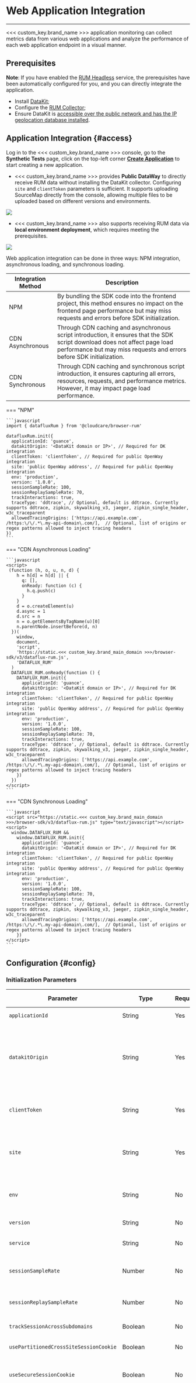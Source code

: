 # Web Application Integration

---

<<< custom_key.brand_name >>> application monitoring can collect metrics data from various web applications and analyze the performance of each web application endpoint in a visual manner.

## Prerequisites

**Note**: If you have enabled the [RUM Headless](../../dataflux-func/headless.md) service, the prerequisites have been automatically configured for you, and you can directly integrate the application.

- Install [DataKit](../../datakit/datakit-install.md);
- Configure the [RUM Collector](../../integrations/rum.md);
- Ensure DataKit is [accessible over the public network and has the IP geolocation database installed](../../datakit/datakit-tools-how-to.md#install-ipdb).

## Application Integration {#access}

Log in to the <<< custom_key.brand_name >>> console, go to the **Synthetic Tests** page, click on the top-left corner **[Create Application](../index.md#create)** to start creating a new application.

- <<< custom_key.brand_name >>> provides **Public DataWay** to directly receive RUM data without installing the DataKit collector. Configuring `site` and `clientToken` parameters is sufficient. It supports uploading SourceMap directly from the console, allowing multiple files to be uploaded based on different versions and environments.

![](../img/web_01.png)

- <<< custom_key.brand_name >>> also supports receiving RUM data via **local environment deployment**, which requires meeting the prerequisites.

![](../img/6.rum_web.png)

Web application integration can be done in three ways: NPM integration, asynchronous loading, and synchronous loading.

| Integration Method | Description                                                                                                                                                             |
| ------------------ | ----------------------------------------------------------------------------------------------------------------------------------------------------------------------- |
| NPM                | By bundling the SDK code into the frontend project, this method ensures no impact on the frontend page performance but may miss requests and errors before SDK initialization. |
| CDN Asynchronous   | Through CDN caching and asynchronous script introduction, it ensures that the SDK script download does not affect page load performance but may miss requests and errors before SDK initialization. |
| CDN Synchronous    | Through CDN caching and synchronous script introduction, it ensures capturing all errors, resources, requests, and performance metrics. However, it may impact page load performance. |

=== "NPM"

    ```javascript
    import { datafluxRum } from '@cloudcare/browser-rum'

    datafluxRum.init({
      applicationId: 'guance',
      datakitOrigin: '<DataKit domain or IP>', // Required for DK integration
      clientToken: 'clientToken', // Required for public OpenWay integration
      site: 'public OpenWay address', // Required for public OpenWay integration
      env: 'production',
      version: '1.0.0',
      sessionSampleRate: 100,
      sessionReplaySampleRate: 70,
      trackInteractions: true,
      traceType: 'ddtrace', // Optional, default is ddtrace. Currently supports ddtrace, zipkin, skywalking_v3, jaeger, zipkin_single_header, w3c_traceparent
      allowedTracingOrigins: ['https://api.example.com', /https:\/\/.*\.my-api-domain\.com/],  // Optional, list of origins or regex patterns allowed to inject tracing headers
    })
    ```

=== "CDN Asynchronous Loading"

    ```javascript
    <script>
     (function (h, o, u, n, d) {
        h = h[d] = h[d] || {
          q: [],
          onReady: function (c) {
            h.q.push(c)
          }
        }
        d = o.createElement(u)
        d.async = 1
        d.src = n
        n = o.getElementsByTagName(u)[0]
        n.parentNode.insertBefore(d, n)
      })(
        window,
        document,
        'script',
        'https://static.<<< custom_key.brand_main_domain >>>/browser-sdk/v3/dataflux-rum.js',
        'DATAFLUX_RUM'
      )
      DATAFLUX_RUM.onReady(function () {
        DATAFLUX_RUM.init({
          applicationId: 'guance',
          datakitOrigin: '<DataKit domain or IP>', // Required for DK integration
          clientToken: 'clientToken', // Required for public OpenWay integration
          site: 'public OpenWay address', // Required for public OpenWay integration
          env: 'production',
          version: '1.0.0',
          sessionSampleRate: 100,
          sessionReplaySampleRate: 70,
          trackInteractions: true,
          traceType: 'ddtrace', // Optional, default is ddtrace. Currently supports ddtrace, zipkin, skywalking_v3, jaeger, zipkin_single_header, w3c_traceparent
          allowedTracingOrigins: ['https://api.example.com', /https:\/\/.*\.my-api-domain\.com/],  // Optional, list of origins or regex patterns allowed to inject tracing headers
        })
      })
    </script>
    ```

=== "CDN Synchronous Loading"

    ```javascript
    <script src="https://static.<<< custom_key.brand_main_domain >>>/browser-sdk/v3/dataflux-rum.js" type="text/javascript"></script>
    <script>
      window.DATAFLUX_RUM &&
        window.DATAFLUX_RUM.init({
          applicationId: 'guance',
          datakitOrigin: '<DataKit domain or IP>', // Required for DK integration
          clientToken: 'clientToken', // Required for public OpenWay integration
          site: 'public OpenWay address', // Required for public OpenWay integration
          env: 'production',
          version: '1.0.0',
          sessionSampleRate: 100,
          sessionReplaySampleRate: 70,
          trackInteractions: true,
          traceType: 'ddtrace', // Optional, default is ddtrace. Currently supports ddtrace, zipkin, skywalking_v3, jaeger, zipkin_single_header, w3c_traceparent
          allowedTracingOrigins: ['https://api.example.com', /https:\/\/.*\.my-api-domain\.com/],  // Optional, list of origins or regex patterns allowed to inject tracing headers
        })
    </script>
    ```

## Configuration {#config}

### Initialization Parameters

| Parameter                                   | Type      | Required | Default Value | Description                                                                                                                                                                                                                                                                                                                                                                                                                                                                                                                                                          |
| ------------------------------------------- | --------- | -------- | ------------- | -------------------------------------------------------------------------------------------------------------------------------------------------------------------------------------------------------------------------------------------------------------------------------------------------------------------------------------------------------------------------------------------------------------------------------------------------------------------------------------------------------------------------------------------------------------------- |
| `applicationId`                             | String    | Yes      |               | The application ID created in <<< custom_key.brand_name >>>.                                                                                                                                                                                                                                                                                                                                                                                                                                                                                                         |
| `datakitOrigin`                             | String    | Yes      |               | DataKit data reporting Origin. Format: `protocol (including: //), domain name (or IP address) [and port number]`. Example: [https://www.datakit.com](https://www.datakit.com); [http://100.20.34.3:8088](http://100.20.34.3:8088).                                                                                                                                                                                                                                                                                                                                                   |
| `clientToken`                               | String    | Yes      |               | The data reporting token for openway access, obtained from the <<< custom_key.brand_name >>> console (required for public openway integration).                                                                                                                                                                                                                                                                                                                                                                                                                     |
| `site`                                      | String    | Yes      |               | The data reporting address for public openway access, obtained from the <<< custom_key.brand_name >>> console (required for public openway integration).                                                                                                                                                                                                                                                                                                                                                                                                           |
| `env`                                       | String    | No       |               | The current environment of the web application, such as prod: production; gray: gray release; pre: pre-release; common: daily; local: local.                                                                                                                                                                                                                                                                                                                                                                                                                        |
| `version`                                   | String    | No       |               | The version number of the web application.                                                                                                                                                                                                                                                                                                                                                                                                                                                                                                                           |
| `service`                                   | String    | No       | `browser`     | The service name of the current application, defaults to `browser`, supports custom configuration.                                                                                                                                                                                                                                                                                                                                                                                                                                                                   |
| `sessionSampleRate`                         | Number    | No       | `100`         | Percentage of metric data collection:<br>`100` means full collection; `0` means no collection.                                                                                                                                                                                                                                                                                                                                                                                                                                                                       |
| `sessionReplaySampleRate`                   | Number    | No       | `100`         | Percentage of [Session Replay](../session-replay/index.md) data collection: <br>`100` means full collection; `0` means no collection.                                                                                                                                                                                                                                                                                                                                                                                                                                |
| `trackSessionAcrossSubdomains`              | Boolean   | No       | `false`       | Subdomains under the same domain share cache.                                                                                                                                                                                                                                                                                                                                                                                                                                                                                                                        |
| `usePartitionedCrossSiteSessionCookie`     | Boolean   | No       | `false`       | Whether to enable partitioned secure cross-site session cookie [more details](https://developers.google.com/privacy-sandbox/3pcd/chips?hl=en)                                                                                                                                                                                                                                                                                                                                                                                                                       |
| `useSecureSessionCookie`                    | Boolean   | No       | `false`       | Use secure session cookies. This will disable RUM events sent over insecure (non-HTTPS) connections.                                                                                                                                                                                                                                                                                                                                                                                                                                                                |
| `traceType`                                 | Enum      | No       | `ddtrace`     | Configure the tracing tool type. Defaults to `ddtrace` if not set. Currently supports `ddtrace`, `zipkin`, `skywalking_v3`, `jaeger`, `zipkin_single_header`, `w3c_traceparent`.<br><br>:warning: <br>1. `opentelemetry` supports `zipkin_single_header`, `w3c_traceparent`, `zipkin`, `jaeger`.<br>2. This setting depends on `allowedTracingOrigins`.<br>3. Setting the corresponding `traceType` requires configuring the appropriate `Access-Control-Allow-Headers` for the API services. Refer to [How APM Connects with RUM](../../application-performance-monitoring/collection/connect-web-app.md). |
| `traceId128Bit`                             | Boolean   | No       | `false`       | Whether to generate `traceID` using 128-bit format, corresponding to `traceType`, currently supports `zipkin`, `jaeger`.                                                                                                                                                                                                                                                                                                                                                                                                                                             |
| `allowedTracingOrigins`                     | Array     | No       | `[]`          | List of origins or regex patterns allowed to inject tracing headers. Can be request origin or regex, origin format: `protocol (including: //), domain name (or IP address) [and port number]`. Example: <br>`["https://api.example.com", /https:\\/\\/._\\.my-api-domain\\.com/]`.                                                                                                                                                                                                                                                                                                        |
| `allowedTracingUrls`                        | Array     | No       | `[]`          | URL matching list for requests associated with APM. Can be request URLs, regex, or match function, example: `["https://api.example.com/xxx", /https:\/\/.*\.my-api-domain\.com\/xxx/, function(url) {if (url === 'xxx') { return false} else { return true }}]`. This parameter extends `allowedTracingOrigins`, configuring either one is sufficient.                                                                                                                                                                                                                                               |
| `trackUserInteractions`                     | Boolean   | No       | `false`       | Whether to enable user interaction tracking.                                                                                                                                                                                                                                                                                                                                                                                                                                                                                                                         |
| `actionNameAttribute`                       | String    | No       |               | Version requirement:`>3.1.2`. Add custom attributes to elements to specify action names. For more details, refer to [Tracking User Actions](./tracking-user-actions.md)                                                                                                                                                                                                                                                                                                                                                                                                 |
| `beforeSend`                                | Function(event, context):Boolean | No |               | Version requirement:`>3.1.2`. Intercept and modify data, refer to [Data Interception](../../security/before-send.md)                                                                                                                                                                                                                                                                                                                                                                                                                                                 |
| `storeContextsToLocal`                      | Boolean   | No       |               | Version requirement:`>3.1.2`. Whether to cache custom user data locally in localStorage, e.g., data added via `setUser`, `addGlobalContext` APIs.                                                                                                                                                                                                                                                                                                                                                                                                                     |
| `storeContextsKey`                          | String    | No       |               | Version requirement:`>3.1.18`. Define the key used to store data in localStorage, defaults to auto-generated if not specified. This parameter helps differentiate storage across different subpaths within the same domain.                                                                                                                                                                                                                                                                                                                                                                 |
| `compressIntakeRequests`                    | Boolean   | No       |               | Compress RUM data request content to reduce bandwidth usage when sending large amounts of data, reducing the number of data requests. Compression occurs in the WebWorker thread. For CSP security policy, refer to [CSP Security](../../security/content-security-policy.md#webwork). SDK version requirement `>= 3.2.0`. DataKit version requirement `>=1.60`. Deployment Plan version requirement `>= 1.96.178`.                                                                                                                                                 |
| `workerUrl`                                 | String    | No       |               | Both sessionReplay and compressIntakeRequests data compression occur in the WebWorker thread, so by default, in CSP secure access scenarios, you need to allow worker-src blob:. This configuration allows adding a self-hosted worker URL. For CSP security policy, refer to [CSP Security](../../security/content-security-policy.md#webwork). SDK version requirement `>= 3.2.0`.                                                                                                                                                                                                                                  |